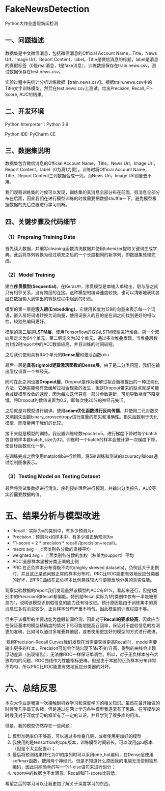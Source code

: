 # FakeNewsDetection

Python大作业虚假新闻检测

## 一、问题描述

数据集是中文微信消息，包括微信消息的Official Account Name，Title，News Url，Image Url，Report Content，label。Title是微信消息的标题，label是消息的真假标签（0是real消息，1是fake消息）。训练数据保存在train.news.csv，测试数据保存在test.news.csv。

实验过程中先统计分析训练数据【train.news.csv】。根据train.news.csv中的Title文字训练模型，然后在test.news.csv上测试，给出Precision, Recall, F1-Score, AUC的结果。

## 二、开发环境

Python Interpreter：Python 3.9

Python IDE: PyCharm CE

## 三、数据集说明

数据集包含微信消息的Official Account Name，Title，News Url，Image Url，Report Content，label（0为真1为假）。训练时将Official Account Name，Title，Report Content三列数据合成一列。而News Url，Image Url则舍去不用。

我们观察训练集的时候可以发现，训练集的真消息全部分布在前面，假消息全部分布在后面，因此我们在进行模型训练的时候需要把数据shuffle一下，避免模型根据数据的先后位置进行学习判断。

## 四、关键步骤及代码细节

### （1）Prepraing Training Data

首先读入数据，并编写cleaning函数清洗数据并使用tokenizer提取关键词生成字典。此后将序列转换为经过填充之后的一个长度相同的新序列，即数据集处理完成。

### （2）Model Training

  建立**序贯模型(Sequential)**。在Keras中，序贯模型是单输入单输出，层与层之间只有相邻关系，没有跨层的连接。这种模型的编译速度较快，也可以清晰地表明各层在数据输入到输出的转换过程中起到的职责。

  模型的第一层是**嵌入层(Embedding)**，它使用长度为128的向量来表示每一个词语，嵌入层将词语转换为词向量，使用词嵌入的目的是在词之间找到更好的相似性，较独热编码更好。

  模型的第二层是**LSTM层**，使用Tensorflow的双向LSTM模型进行堆叠。第一个双向层定义为64个单元，第二层定义为32个单元。通过多次堆叠发现，当堆叠层数为1或2时report中的ACC数值较高，并且训练的时间较短。

  之后我们使用具有64个单元的**Dense层**和激活函数relu

  最后一层是**具有sigmoid逻辑激活函数的Dense层**，由于是二分类问题，我们在输出层仅设置一个神经元。

  同时在此之间设置**Dropout层**，Dropout是作为缓解过拟合而被提出的一种正则化方法，它确实能够有效缓解过拟合现象的发生，但是Dropout带来的缺点就是可能会减缓模型收敛的速度，因为每次迭代只有一部分参数更新，可能导致梯度下降变慢。将Dropout的数值设置为0.2，即每次使20%的神经元失活。

  之后就是对模型进行编译。使用**adam优化函数进行反向传播**。并使用二元对数交叉熵损失函数binary_crossentropy进行度量的损失和准确性。损失函数用于优化模型，而度量用于我们的比较。

​	接下来就是模型的训练。我设置训练轮数epochs=5，进行梯度下降时每个batch包含的样本数batch_size为32。训练时一个batch的样本会被计算一次梯度下降，使目标函数优化一步。

  在训练完成之后使用matplotlib进行绘图，将5轮训练和测试的acuuracy和loss通过绘制图像表示。

### （3）Testing Model on Testing Dataset

  最后将测试集数据进行清洗、序列预处理后进行预测，并输出分类报告，AUC等实验需要数据的值。

# 五、结果分析与模型改进

- Recall：实际为x的类别中，有多少预测为x
- Precision：预测为x的样本中，有多少被正确预测为x
- F1-score = 2 * precision * recall /(precision+recall)。
- macro avg = 上面类别各分数的直接平均
- weighted avg = 上面类别各分数的加权（权值为support）平均
- ACC:全部样本里被分类正确的比例
- PRC:在正负样本分布得极不均匀(highly skewed datasets)，负例远大于正例时，并且这正是该问题正常的样本分布时，PRC比ROC能更有效地反应分类器的好坏，即PRC曲线在正负样本比例悬殊较大时更能反映分类的真实性能。

​	观察实验数据的report我们发现虽然该模型的ACC有91%，看起来还行，但是1类别中的Precision和Recall都偏低。特别是Recall实际为1的类别中仅有一半能被预测为1，说明该模型识别假信息的能力还有待改进。预计原因是由于训练集中的真消息过多假消息较少，正负样本分布严重不均匀。因此模型的训练程度不够。

​	但由于该模型的主要功能为虚假新闻检测，因此对于**Recall的要求较高**，因此应当在保证基本的模型精确度的情况下尽可能地提高召回率，保证对于虚假信息的检测更加准确。比如可以通过多堆叠其他层，或者使用更加好的模型的方式进行改进。

​	观察Precision-Recall Curves我们发现在当需要获得更高Recall时，model需要输出更多的样本，Precision可能会伴随出现下降/不变/升高，得到的曲线会出现浮动差异（出现锯齿），无法像ROC一样保证单调性。所以，对于正负样本分布大致均匀的问题，ROC曲线作为性能指标更棒。但是由于本题的正负样本分布非常不均匀，所以PRC比ROC能更有效地反应分类器的好坏。


# 六、总结反思

  本次大作业是我第一次接触到机器学习和深度学习的相关知识。虽然在最开始做的时候我几乎毫无头绪，但是通过在网上学习各种模型我逐渐有了思路。在写模型的时候我对于深度学习的框架有了一定的认识，并且学到了很多库的用法。

  但是，我的模型仍然存在一些问题：

1. 模型准确率仍不够高，可以通过多堆叠几层，或者使用更加好的模型
2. 我使用的是tensorflow的cpu版本，训练模型时间较长，可以改用gpu版本（但是不太会配置x）；
3. 最后将预测结果转化为01的序列时可以采用one_hot编码，在Dense层使用softmax函数，使用两个神经元。但是不知道什么原因我的电脑无法使用独热编码，因此只能简单的写一个if-else语句来进行划分；
4. report中的数据也不太满意。Recall和F1-score比较低。

  希望之后的学习可以让我更加了解关于深度学习的东西。
